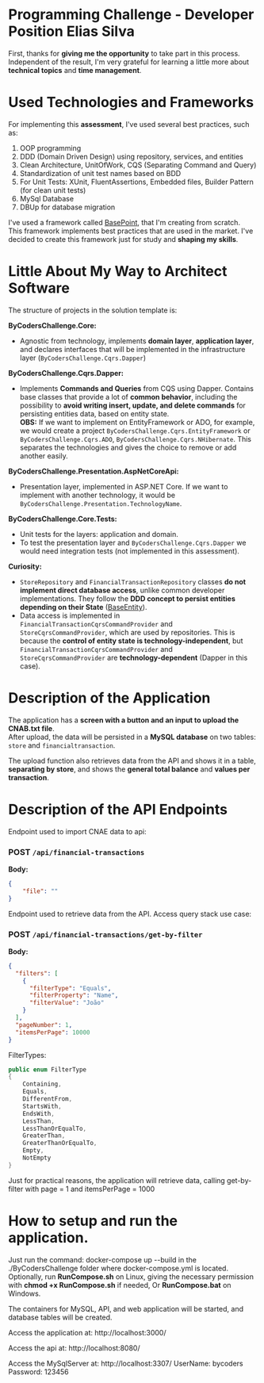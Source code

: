 # Programming Challenge - Developer Position Elias Silva

First, thanks for **giving me the opportunity** to take part in this process.  
Independent of the result, I'm very grateful for learning a little more about **technical topics** and **time management**.

# Used Technologies and Frameworks

For implementing this **assessment**, I've used several best practices, such as:

1. OOP programming  
2. DDD (Domain Driven Design) using repository, services, and entities  
3. Clean Architecture, UnitOfWork, CQS (Separating Command and Query)  
4. Standardization of unit test names based on BDD  
5. For Unit Tests: XUnit, FluentAssertions, Embedded files, Builder Pattern (for clean unit tests)
6. MySql Database
7. DBUp for database migration

I've used a framework called [BasePoint](https://basepointweb.io/), that I'm creating from scratch.  
This framework implements best practices that are used in the market. I've decided to create this framework just for study and **shaping my skills**.

# Little About My Way to Architect Software

The structure of projects in the solution template is:

**ByCodersChallenge.Core:**  
- Agnostic from technology, implements **domain layer**, **application layer**, and declares interfaces that will be implemented in the infrastructure layer (`ByCodersChallenge.Cqrs.Dapper`)

**ByCodersChallenge.Cqrs.Dapper:**  
- Implements **Commands and Queries** from CQS using Dapper. Contains base classes that provide a lot of **common behavior**, including the possibility to **avoid writing insert, update, and delete commands** for persisting entities data, based on entity state.  
  **OBS:** If we want to implement on EntityFramework or ADO, for example, we would create a project `ByCodersChallenge.Cqrs.EntityFramework` or `ByCodersChallenge.Cqrs.ADO`, `ByCodersChallenge.Cqrs.NHibernate`. This separates the technologies and gives the choice to remove or add another easily.

**ByCodersChallenge.Presentation.AspNetCoreApi:**  
- Presentation layer, implemented in ASP.NET Core. If we want to implement with another technology, it would be `ByCodersChallenge.Presentation.TechnologyName`.  

**ByCodersChallenge.Core.Tests:**  
- Unit tests for the layers: application and domain.  
- To test the presentation layer and `ByCodersChallenge.Cqrs.Dapper` we would need integration tests (not implemented in this assessment).

**Curiosity:**  
- `StoreRepository` and `FinancialTransactionRepository` classes **do not implement direct database access**, unlike common developer implementations. They follow the **DDD concept to persist entities depending on their State** ([BaseEntity](https://basepointweb.io/base-entity/)).  
- Data access is implemented in `FinancialTransactionCqrsCommandProvider` and `StoreCqrsCommandProvider`, which are used by repositories. This is because the **control of entity state is technology-independent**, but `FinancialTransactionCqrsCommandProvider` and `StoreCqrsCommandProvider` are **technology-dependent** (Dapper in this case).

# Description of the Application

The application has a **screen with a button and an input to upload the CNAB.txt file**.  
After upload, the data will be persisted in a **MySQL database** on two tables: `store` and `financialtransaction`.  

The upload function also retrieves data from the API and shows it in a table, **separating by store**, and shows the **general total balance** and **values per transaction**.

# Description of the API Endpoints

Endpoint used to import CNAE data to api:
### POST `/api/financial-transactions`

**Body:**
```json
{
    "file": ""
}
```

Endpoint used to retrieve data from the API. Access query stack use case:
### POST `/api/financial-transactions/get-by-filter`

**Body:**
```json
{
  "filters": [
    {
      "filterType": "Equals",
      "filterProperty": "Name",
      "filterValue": "João"
    }
  ],
  "pageNumber": 1,
  "itemsPerPage": 10000
}
```

FilterTypes:

```csharp
public enum FilterType
{
    Containing,
    Equals,
    DifferentFrom,
    StartsWith,
    EndsWith,
    LessThan,
    LessThanOrEqualTo,
    GreaterThan,
    GreaterThanOrEqualTo,
    Empty,
    NotEmpty
}
```

Just for practical reasons, the application will retrieve data, calling get-by-filter with page = 1 and itemsPerPage = 1000

# How to setup and run the application.
Just run the command:
docker-compose up --build in the ./ByCodersChallenge folder where docker-compose.yml is located.
Optionally, run **RunCompose.sh** on Linux, giving the necessary permission with **chmod +x RunCompose.sh** if needed, Or **RunCompose.bat** on Windows.

 The containers for MySQL, API, and web application will be started, and database tables will be created.

Access the application at: http://localhost:3000/

Access the api at: http://localhost:8080/

Access the MySqlServer at: http://localhost:3307/
    UserName: bycoders
    Password: 123456